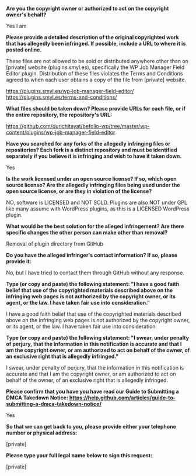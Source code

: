 **Are you the copyright owner or authorized to act on the copyright owner's behalf?**

Yes I am

**Please provide a detailed description of the original copyrighted work that has allegedly been infringed. If possible, include a URL to where it is posted online.**

These files are not allowed to be sold or distributed anywhere other than on [private] website (plugins.smyl.es), specifically the WP Job Manager Field Editor plugin. Distribution of these files violates the Terms and Conditions agreed to when each user obtains a copy of the file from [private] website.

https://plugins.smyl.es/wp-job-manager-field-editor/  
https://plugins.smyl.es/terms-and-conditions/

**What files should be taken down? Please provide URLs for each file, or if the entire repository, the repository's URL:**

https://github.com/durichitayat/befolio-wp/tree/master/wp-content/plugins/wp-job-manager-field-editor

**Have you searched for any forks of the allegedly infringing files or repositories? Each fork is a distinct repository and must be identified separately if you believe it is infringing and wish to have it taken down.**

Yes

**Is the work licensed under an open source license? If so, which open source license? Are the allegedly infringing files being used under the open source license, or are they in violation of the license?**

NO, software is LICENSED and NOT SOLD. Plugins are also NOT under GPL like many assume with WordPress plugins, as this is a LICENSED WordPress plugin.

**What would be the best solution for the alleged infringement? Are there specific changes the other person can make other than removal?**

Removal of plugin directory from GitHub

**Do you have the alleged infringer's contact information? If so, please provide it:**

No, but I have tried to contact them through GitHub without any response.

**Type (or copy and paste) the following statement: "I have a good faith belief that use of the copyrighted materials described above on the infringing web pages is not authorized by the copyright owner, or its agent, or the law. I have taken fair use into consideration."**

I have a good faith belief that use of the copyrighted materials described above on the infringing web pages is not authorized by the copyright owner, or its agent, or the law. I have taken fair use into consideration

**Type (or copy and paste) the following statement: "I swear, under penalty of perjury, that the information in this notification is accurate and that I am the copyright owner, or am authorized to act on behalf of the owner, of an exclusive right that is allegedly infringed."**

I swear, under penalty of perjury, that the information in this notification is accurate and that I am the copyright owner, or am authorized to act on behalf of the owner, of an exclusive right that is allegedly infringed.

**Please confirm that you have you have read our Guide to Submitting a DMCA Takedown Notice: https://help.github.com/articles/guide-to-submitting-a-dmca-takedown-notice/**

Yes

**So that we can get back to you, please provide either your telephone number or physical address:**

[private]

**Please type your full legal name below to sign this request:**

[private]
